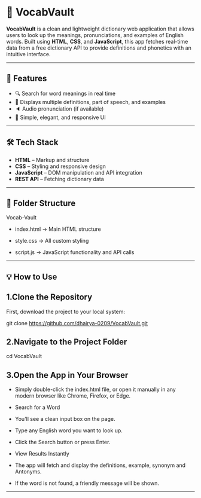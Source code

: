 # 📘 VocabVault

**VocabVault** is a clean and lightweight dictionary web application that allows users to look up the meanings, pronunciations, and examples of English words. Built using **HTML**, **CSS**, and **JavaScript**, this app fetches real-time data from a free dictionary API to provide definitions and phonetics with an intuitive interface.

---

## 🚀 Features

- 🔍 Search for word meanings in real time  
- 📖 Displays multiple definitions, part of speech, and examples  
- 🔈 Audio pronunciation (if available)  
- 🎨 Simple, elegant, and responsive UI  


---

## 🛠️ Tech Stack

- **HTML** – Markup and structure  
- **CSS** – Styling and responsive design  
- **JavaScript** – DOM manipulation and API integration  
- **REST API** – Fetching dictionary data 

---

## 📁 Folder Structure

Vocab-Vault

- index.html -> Main HTML structure

- style.css -> All custom styling

- script.js -> JavaScript functionality and API calls

---

## 💡 How to Use

## 1.Clone the Repository

First, download the project to your local system:

git clone https://github.com/dhairya-0209/VocabVault.git

## 2.Navigate to the Project Folder

cd VocabVault

## 3.Open the App in Your Browser

- Simply double-click the index.html file, or open it manually in any modern browser like Chrome, Firefox, or Edge.

- Search for a Word

- You'll see a clean input box on the page.

- Type any English word you want to look up.

- Click the Search button or press Enter.

- View Results Instantly

- The app will fetch and display the definitions, example, synonym and Antonyms.

- If the word is not found, a friendly message will be shown.

---


